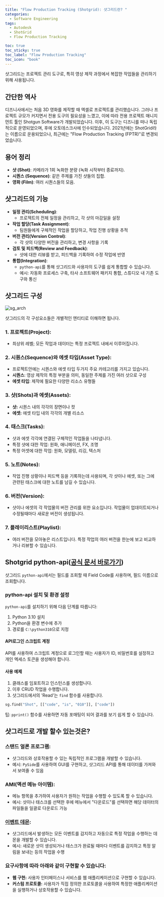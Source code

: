 ```yaml
---
title: "Flow Production Tracking (Shotgrid): 샷그리드란? "
categories:
  - Software Engineering
tags:
  - Autodesk
  - ShotGrid
  - Flow Production Tracking

toc: true
toc_sticky: true
toc_label: "Flow Production Tracking"
toc_icon: "book"
---
```

샷그리드는 프로젝트 관리 도구로, 특히 영상 제작 과정에서 복잡한 작업들을 관리하기위해 사용됩니다.

## 간단한 역사
디즈니사에서는 처음 3D 영화를 제작할 때 엑셀로 프로젝트를 관리했습니다. 그러나 프로젝트 규모가 커지면서 전용 도구의 필요성을 느꼈고, 이에 따라 전용 프로젝트 매니지먼트 툴인 Shotgun Software가 개발되었습니다. 이후, 이 도구는 디즈니를 떠나 독립적으로 운영되었으며, 후에 오토데스크사에 인수되었습니다. 2021년에는 ShotGrid라는 이름으로 운용되었으나, 최근에는 "Flow Production Tracking (FPTR)"로 변경되었습니다.

## 용어 정리
- **샷 (Shot)**: 카메라가 1회 녹화한 분량 (녹화 시작부터 종료까지).
- **시퀀스 (Sequence)**: 같은 주제를 가진 샷들의 집합.
- **영화 (Film)**: 여러 시퀀스들의 모음.

## 샷그리드의 기능
- **일정 관리(Scheduling)**:
    - 프로젝트의 전체 일정을 관리하고, 각 샷의 마감일을 설정
- **작업 할당(Task Assignment)**:
    - 팀원들에게 구체적인 작업을 할당하고, 작업 진행 상황을 추적
- **버전 관리(Version Control)**:
    - 각 샷의 다양한 버전을 관리하고, 변경 사항을 기록
- **검토 및 피드백(Review and Feedback)**:
    - 샷에 대한 리뷰를 받고, 피드백을 기록하여 수정 작업에 반영
- **통합(Integration)**:
    - `python-api`를 통해 샷그리드와 사용자의 도구를 쉽게 통합할 수 있습니다.
    - 예시: 자동화 프로세스 구축, 타사 소프트웨어 패키지 통합, 스튜디오 내 기존 도구와 통신

## 샷그리드 구성
![sg_arch](https://i.ytimg.com/vi/q35LZv2YPJg/maxresdefault.jpg)

샷그리드의 각 구성요소들은 개별적인 엔티티로 이해하면 됩니다.
### 1. 프로젝트(Project):
- 최상위 레벨; 모든 작업과 데이터는 특정 프로젝트 내에서 이루어집니다.
### 2. 시퀀스(Sequence)와 에셋 타입(Asset Type):
- 프로젝트안에는 시퀀스와 에셋 타입 두가지 주요 카테고리를 가지고 있습니다.
- **시퀀스**: 영상 제작의 특정 부분을 의미, 동일한 주제를 가진 여러 샷으로 구성
- **에셋 타입**: 제작에 필요한 다양한 리소스 유형들
### 3. 샷(Shots)과 에셋(Assets):
- **샷:** 시퀀스 내의 각각의 장면이나 컷
- **에셋:** 에셋 타입 내의 각각의 개별 리소스

### 4. 태스크(Tasks):
- 샷과 에셋 각각에 연결된 구체적인 작업들을 나타냅니다.
- 특정 샷에 대한 작업: 원화, 애니메이션, FX, 조명
- 특정 어셋에 대한 작업: 원화, 모델링, 리깅, 텍스처

### 5. 노트(Notes):
- 작업 진행 상황이나 피드백 등을 기록하는데 사용되며, 각 샷이나 에셋, 또는 그에 관련된 태스크에 대한 노트를 남길 수 있습니다.

### 6. 버전(Version):
- 샷이나 에셋의 각 작업물의 버전 관리를 위한 요소입니다. 작업물이 업데이트되거나 수정될때마다 새로운 버전이 생성됩니다.

### 7. 플레이리스트(Playlist):
- 여러 버전을 모아놓은 리스트입니다. 특정 작업의 여러 버전을 한눈에 보고 비교하거나 리뷰할 수 있습니다.

## Shotgrid python-api([공식 문서 바로가기](https://developers.shotgridsoftware.com/python-api/index.html))
샷그리드 `python-api`에서는 필드를 조회할 때 Field Code를 사용하며, 필드 이름으로 조회합니다.

### python-api 설치 및 환경 설정
`python-api`를 설치하기 위해 다음 단계를 따릅니다:
1. Python 3.10 설치
2. Python을 환경 변수에 추가
3. 경로를 `C:\python310`으로 지정

#### API로그인 스크립트 계정
API를 사용하여 스크립트 계정으로 로그인할 때는 사용자가 ID, 비밀번호를 설정하고 개인 엑세스 토큰을 생성해야 합니다.

#### 사용 예제
1. 클래스를 임포트하고 인스턴스를 생성합니다.
2. 이후 CRUD 작업을 수행합니다.
3. 샷그리드에서의 'Read'는 `find` 함수를 사용합니다.

```python
sg.find("Shot", [["code", "is", "010"]], ["code"])
```
팁: `pprint()` 함수를 사용하면 자동 포매팅이 되어 결과를 보기 쉽게 할 수 있습니다.

## 샷그리드로 개발 할수 있는것은?
### 스탠드 얼론 프로그램:
  - 샷그리드와 상호작용할 수 있는 독립적인 프로그램을 개발할 수 있습니다.
  - 예시: `PySide`를 사용하여 GUI를 구현하고, 샷그리드 API를 통해 데이터를 가져와서 보여줄 수 있음

### AMI(액션 메뉴 아이템): 
  - 메뉴 항목을 추가하여 사용자가 원하는 작업을 수행할 수 있도록 할 수 있습니다.
  - 예시: 샷이나 태스크를 선택한 후에 메뉴에서 "다운로드"를 선택하면 해당 데이터의 파일들을 일괄로 다운로드 가능

### [이벤트 데몬](https://github.com/shotgunsoftware/shotgunEvents):
  - 샷그리드에서 발생하는 모든 이벤트를 감지하고 자동으로 특정 작업을 수행하는 데몬을 개발할 수 있습니다. 
  - 예시: 새로운 샷이 생성되거나 태스크가 완료될 때마다 이벤트를 감지하고 특정 알림을 보내는 등의 작업을 수행

### 요구사항에 따라 아래와 같이 구현할 수 있습니다:
- **웹 구현:** 사용자 인터페이스나 서비스를 웹 애플리케이션으로 구현할 수 있습니다.
- **커스텀 프로토콜:** 사용자가 직접 정의한 프로토콜을 사용하여 특정한 애플리케이션을 실행하거나 상호작용할 수 있습니다.



